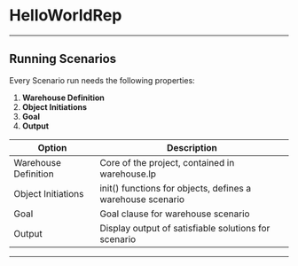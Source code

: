 # HelloWorldRep

----
## Running Scenarios

Every Scenario run needs the following properties:

1. __Warehouse Definition__
2. __Object Initiations__
3. __Goal__
4. __Output__

| Option | Description |
| ------ | ----------- |
| Warehouse Definition   | Core of the project, contained in warehouse.lp |
| Object Initiations | init() functions for objects, defines a warehouse scenario |
| Goal    | Goal clause for warehouse scenario |
| Output    | Display output of satisfiable solutions for scenario |
---
